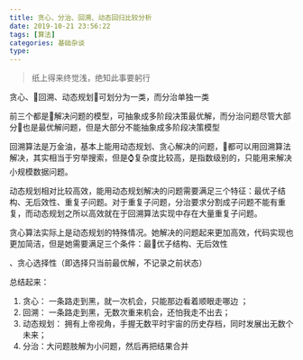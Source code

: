 ```yaml
---
title: 贪心、分治、回溯、动态回归比较分析
date: 2019-10-21 23:56:22
tags: [算法]
categories: 基础杂谈
type:
---
```


> 纸上得来终觉浅，绝知此事要躬行



贪心、回溯、动态规划可划分为一类，而分治单独一类

前三个都是解决问题的模型，可抽象成多阶段决策最优解，而分治问题尽管大部分也是最优解问题，但是大部分不能抽象成多阶段决策模型

回溯算法是万金油，基本上能用动态规划、贪心解决的问题，都可以用回溯算法解决，其实相当于穷举搜索，但是⌚️复杂度比较高，是指数级别的，只能用来解决小规模数据问题。

动态规划相对比较高效，能用动态规划解决的问题需要满足三个特征：最优子结构、无后效性、重复子问题。对于重复子问题，分治要求分割成子问题不能有重复，而动态规划之所以高效就在于回溯算法实现中存在大量重复子问题。

贪心算法实际上是动态规划的特殊情况。她解决的问题起来更加高效，代码实现也更加简洁，但是她需要满足三个条件：最优子结构、无后效性

、贪心选择性（即选择只当前最优解，不记录之前状态）

总结起来：

1. 贪心： 一条路走到黑，就一次机会，只能那边看着顺眼走哪边 ；
2. 回溯： 一条路走到黑，无数次重来机会，还怕我走不出去；
3. 动态规划： 拥有上帝视角，手握无数平时宇宙的历史存档，同时发展出无数个未来；
4. 分治：大问题肢解为小问题，然后再把结果合并
